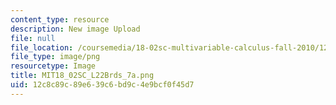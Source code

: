 ```yaml
---
content_type: resource
description: New image Upload
file: null
file_location: /coursemedia/18-02sc-multivariable-calculus-fall-2010/12c8c89c89e639c6bd9c4e9bcf0f45d7_MIT18_02SC_L22Brds_7a.png
file_type: image/png
resourcetype: Image
title: MIT18_02SC_L22Brds_7a.png
uid: 12c8c89c-89e6-39c6-bd9c-4e9bcf0f45d7
---
```

